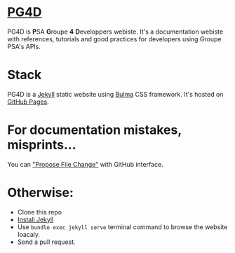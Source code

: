 # [PG4D](https://developer.groupe-psa.io/)
PG4D is **P**SA **G**roupe **4** **D**eveloppers webiste. It's a documentation webiste with references, tutorials and good practices for developers using Groupe PSA's APIs.

# Stack
PG4D is a [Jekyll](https://github.com/jekyll/jekyll) static website using [Bulma](https://bulma.io/) CSS framework. It's hosted on [GitHub Pages](https://help.github.com/en/github/working-with-github-pages).

# For documentation mistakes, misprints...
You can ["Propose File Change"](https://help.github.com/en/github/managing-files-in-a-repository/editing-files-in-another-users-repository) with GitHub interface.

# Otherwise:
- Clone this repo
- [Install Jekyll](https://jekyllrb.com/)
- Use `bundle exec jekyll serve` terminal command to browse the website loacaly.
- Send a pull request.
